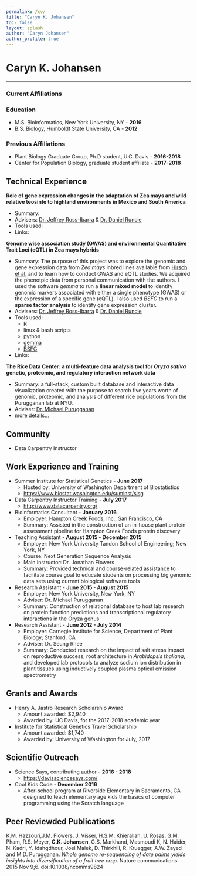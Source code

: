 ```yaml
---
permalink: /cv/
title: "Caryn K. Johansen"
toc: false
layout: splash
author: "Caryn Johansen"
author_profile: true
---
```


Caryn K. Johansen
=========

-------




### Current Affiliations


### Education

*   M.S. Bioinformatics, New York University, NY - __2016__
*   B.S. Biology, Humboldt State University, CA - __2012__

### Previous Affiliations

*   Plant Biology Graduate Group, Ph.D student, U.C. Davis - __2016-2018__
*   Center for Population Biology, graduate student affiliate - __2017-2018__

## Technical Experience

__Role of gene expression changes in the adaptation of Zea mays and wild relative teosinte to highland environments in Mexico and South America__

* Summary:
* Advisers: [Dr. Jeffrey Ross-Ibarra](http://www.rilab.org/) & [Dr. Daniel Runcie](http://runcielab.ucdavis.edu/)
* Tools used:
* Links:

__Genome wise association study (GWAS) and environmental Quantitative Trait Loci (eQTL) in Zea mays hybrids__

* Summary: The purpose of this project was to explore the genomic and gene expression data from _Zea mays_ inbred lines available from [Hirsch et al.](http://www.plantcell.org/content/26/1/121) and to learn how to conduct GWAS and eQTL studies. We acquired the phenotpic data from personal communication with the authors. I used the software _gemma_ to run a __linear mixed model__ to identify genomic markers associated with either a single phenotype (GWAS) or the expression of a specific gene (eQTL). I also used _BSFG_ to run a __sparse factor analysis__ to identify gene expression cluster.
* Advisers: [Dr. Jeffrey Ross-Ibarra](http://www.rilab.org/) & [Dr. Daniel Runcie](http://runcielab.ucdavis.edu/)
* Tools used:
    - R
    - linux & bash scripts
    - python
    - [gemma](http://www.xzlab.org/software.html)
    - [BSFG](http://www.genetics.org/content/194/3/753)
* Links:

__The Rice Data Center: a multi-feature data analysis tool for _Oryza sativa_ genetic, proteomic, and regulatory interaction network data__

* Summary: a full-stack, custom built database and interactive data visualization created with the purpose to search five years worth of genomic, proteomic, and analysis of different rice populations from the Purugganan lab at NYU.
* Adviser: [Dr. Michael Purugganan](http://puruggananlab.bio.nyu.edu/)
* [more details...](/ricedata/)

## Community

* Data Carpentry Instructor

## Work Experience and Training

* Summer Institute for Statistical Genetics - __June 2017__
    - Hosted by: University of Washington Department of Biostatistics
    - https://www.biostat.washington.edu/suminst/sisg
* Data Carpentry Instructor Training - __July 2017__
    - http://www.datacarpentry.org/
* Bioinformatics Consultant - __January 2016__
    - Employer: Hampton Creek Foods, Inc., San Francisco, CA
    - Summary: Assisted in the construction of an in-house plant protein assessment pipeline for Hampton Creek Foods protein discovery
* Teaching Assistant - __August 2015 - December 2015__
    - Employer: New York University Tandon School of Engineering; New York, NY
    - Course: Next Generation Sequence Analysis
    - Main Instructor: Dr. Jonathan Flowers
    - Summary: Provided technical and course-related assistance to facilitate course goal to educate students on processing big genomic data sets using current biological software tools
* Research Assistant - __June 2015 - August 2015__
    - Employer: New York University, New York, NY
    - Adviser: Dr. Michael Purugganan
    - Summary: Construction of relational database to host lab research on protein function predictions and transcriptional regulatory interactions in the Oryza genus
* Research Assistant - __June 2012 - July 2014__
    - Employer: Carnegie Institute for Science, Department of Plant Biology; Stanford, CA
    - Adviser: Dr. Seung Rhee
    - Summary: Conducted research on the impact of salt stress impact on reproductive success, root architecture in _Arabidopsis thaliana_, and developed lab protocols to analyze sodium ion distribution in plant tissues using inductively coupled plasma optical emission spectrometry

## Grants and Awards

* Henry A. Jastro Research Scholarship Award
    - Amount awarded: $2,940
    - Awarded by: UC Davis, for the 2017-2018 academic year 
* Institute for Statistical Genetics Travel Scholarship
    - Amount awarded: $1,740
    - Awarded by: University of Washington for July, 2017


## Scientific Outreach

* Science Says, contributing author - __2016 - 2018__
    - https://davissciencesays.com/
* Cool Kids Code - __December 2016__
    - After-school program at Riverside Elementary in Sacramento, CA designed to teach elementary age kids the basics of computer programming using the Scratch language

## Peer Reviewded Publications

K.M. Hazzouri,J.M. Flowers, J. Visser, H.S.M. Khierallah, U. Rosas, G.M. Pham, R.S. Meyer, **C.K. Johansen**, G.S. Markhand, Masmoudi K, N. Haider, N. Kadri, Y. Idahgdhour, Joel Malek, D. Thirkhill, R. Kruegger, A.W. Zayed and M.D. Purugganan. _Whole genome re-sequencing of date palms yields insights into diversification of a fruit tree crop_. Nature communications. 2015 Nov 9;6. doi:10.1038/ncomms9824

